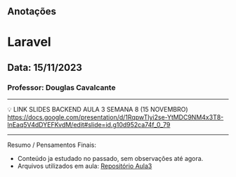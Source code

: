 ## Anotações

# Laravel

## Data: 15/11/2023

### Professor: Douglas Cavalcante

---

💡 LINK SLIDES BACKEND AULA 3 SEMANA 8 (15 NOVEMBRO)
https://docs.google.com/presentation/d/1RqpwTlyi2se-YtMDC9NM4x3T8-lnEaq5V4dDYEFKvdM/edit#slide=id.g10d952ca74f_0_79

---

Resumo / Pensamentos Finais:

- Conteúdo ja estudado no passado, sem observações até agora.
- Arquivos utilizados em aula: [Repositório Aula3]()
